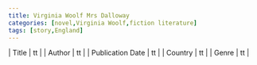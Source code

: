 ```yaml
---
title: Virginia Woolf Mrs Dalloway
categories: [novel,Virginia Woolf,fiction literature]
tags: [story,England]
---
```

        
| Title | tt |
| Author | tt  |
| Publication Date | tt   |
| Country | tt |
| Genre | tt  |
        